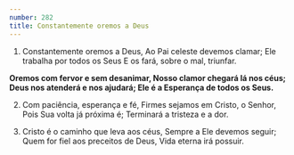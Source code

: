 ```yaml
---
number: 282
title: Constantemente oremos a Deus
---
```


1. Constantemente oremos a Deus,
  Ao Pai celeste devemos clamar;
  Ele trabalha por todos os Seus
  E os fará, sobre o mal, triunfar.

  __Oremos com fervor e sem desanimar,
  Nosso clamor chegará lá nos céus;
  Deus nos atenderá e nos ajudará;
  Ele é a Esperança de todos os Seus.__

2. Com paciência, esperança e fé,
  Firmes sejamos em Cristo, o Senhor,
  Pois Sua volta já próxima é;
  Terminará a tristeza e a dor.

3. Cristo é o caminho que leva aos céus,
  Sempre a Ele devemos seguir;
  Quem for fiel aos preceitos de Deus,
  Vida eterna irá possuir.
